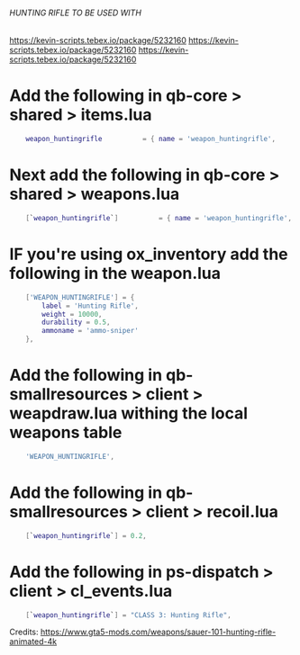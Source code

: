 ###### HUNTING RIFLE TO BE USED WITH #########
https://kevin-scripts.tebex.io/package/5232160
https://kevin-scripts.tebex.io/package/5232160
https://kevin-scripts.tebex.io/package/5232160


# Add the following in qb-core > shared > items.lua
```lua
    weapon_huntingrifle          = { name = 'weapon_huntingrifle',          label = 'Hunting Rifle',                            weight = 1000, type = 'weapon',         ammotype = 'AMMO_SNIPER',               image = 'weapon_huntingrifle.png',          unique = true,      useable = true,     description = 'Weapon for hunting Big or Small Game.' },

```

# Next add the following in qb-core > shared > weapons.lua
```lua
    [`weapon_huntingrifle`]          = { name = 'weapon_huntingrifle', label = 'Hunting Rifle', weapontype = 'Sniper Rifle', ammotype = 'AMMO_SNIPER', damagereason = 'Sniped / Picked off / Scoped' },
```

# IF you're using ox_inventory add the following in the weapon.lua

```lua
    ['WEAPON_HUNTINGRIFLE'] = {
        label = 'Hunting Rifle',
        weight = 10000,
        durability = 0.5,
        ammoname = 'ammo-sniper'
    },
```

# Add the following in qb-smallresources > client > weapdraw.lua withing the local weapons table

```lua
    'WEAPON_HUNTINGRIFLE',
```

# Add the following in qb-smallresources > client > recoil.lua

```lua
    [`weapon_huntingrifle`] = 0.2,
```

# Add the following in ps-dispatch > client > cl_events.lua
```lua
    [`weapon_huntingrifle`] = "CLASS 3: Hunting Rifle",
```

Credits:
https://www.gta5-mods.com/weapons/sauer-101-hunting-rifle-animated-4k